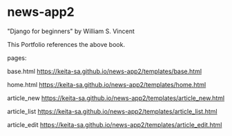 # news-app2

"Django for beginners" by William S. Vincent

This Portfolio references the above book.

pages: 

base.html https://keita-sa.github.io/news-app2/templates/base.html

home.html https://keita-sa.github.io/news-app2/templates/home.html

article_new https://keita-sa.github.io/news-app2/templates/article_new.html

article_list https://keita-sa.github.io/news-app2/templates/article_list.html

article_edit https://keita-sa.github.io/news-app2/templates/article_edit.html
